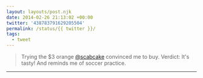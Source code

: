 ```yaml
---
layout: layouts/post.njk
date: 2014-02-26 21:13:02 +00:00
twitter: '438783791629205504'
permalink: /status/{{ twitter }}/
tags: 
  - tweet
---
```


> Trying the $3 orange [@scabcake](https://twitter.com/scabcake) convinced me to buy. Verdict: It's tasty! And reminds me of soccer practice.

---
